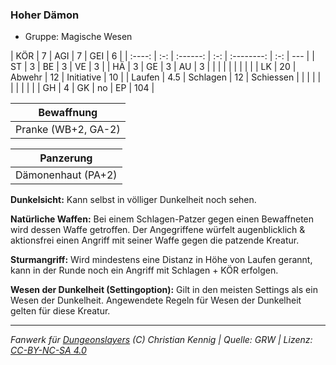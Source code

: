 ### Hoher Dämon

- Gruppe: Magische Wesen

|  KÖR   |  7  |   AGI    |  7  |    GEI     |  6  |
| :----: | :-: | :------: | :-: | :--------: | :-: | --- |
|   ST   |  3  |    BE    |  3  |     VE     |  3  |
|   HÄ   |  3  |    GE    |  3  |     AU     |  3  |
|        |     |          |     |            |     |     |
|   LK   | 20  |  Abwehr  | 12  | Initiative | 10  |
| Laufen | 4.5 | Schlagen | 12  | Schiessen  |     |
|        |     |          |     |            |     |     |
|   GH   |  4  |    GK    | no  |     EP     | 104 |

|     Bewaffnung      |
| :-----------------: |
| Pranke (WB+2, GA-2) |

|     Panzerung      |
| :----------------: |
| Dämonenhaut (PA+2) |

**Dunkelsicht:** Kann selbst in völliger Dunkelheit noch sehen.

**Natürliche Waffen:** Bei einem Schlagen-Patzer gegen einen Bewaffneten wird dessen Waffe getroffen. Der Angegriffene würfelt augenblicklich & aktionsfrei einen Angriff mit seiner Waffe gegen die patzende Kreatur.

**Sturmangriff:** Wird mindestens eine Distanz in Höhe von Laufen gerannt, kann in der Runde noch ein Angriff mit Schlagen + KÖR erfolgen.

**Wesen der Dunkelheit (Settingoption):** Gilt in den meisten Settings als ein Wesen der Dunkelheit. Angewendete Regeln für Wesen der Dunkelheit gelten für diese Kreatur.

---

_Fanwerk für [Dungeonslayers](https://www.dungeonslayers.net/) (C) Christian Kennig | Quelle: GRW | Lizenz: [CC-BY-NC-SA 4.0](https://creativecommons.org/licenses/by-nc-sa/4.0/deed.de)_
